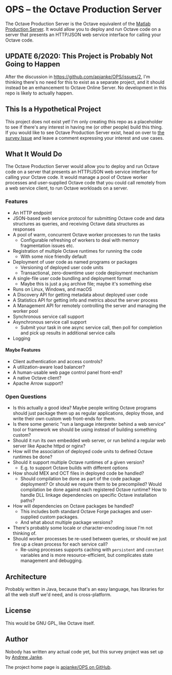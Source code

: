 # OPS – the Octave Production Server

The Octave Production Server is the Octave equivalent of the [Matlab Production Server](https://www.mathworks.com/products/matlab-production-server.html). It would allow you to deploy and run Octave code on a server that presents an HTTP/JSON web service interface for calling your Octave code.

## UPDATE 6/2020: This Project is Probably Not Going to Happen

After the discussion in <https://github.com/apjanke/OPS/issues/2>, I'm thinking there's no need for this to exist as a separate project, and it should instead be an enhancement to Octave Online Server. No development in this repo is likely to actually happen.

## This Is a Hypothetical Project

This project does not exist yet! I'm only creating this repo as a placeholder to see if there's any interest in having me (or other people) build this thing. If you would like to see Octave Production Server exist, head on over to [the survey Issue](https://github.com/apjanke/OPS/issues/1) and leave a comment expressing your interest and use cases.

## What It Would Do

The Octave Production Server would allow you to deploy and run Octave code on a server that presents an HTTP/JSON web service interface for calling your Octave code. It would manage a pool of Octave worker processes and user-supplied Octave code that you could call remotely from a web service client, to run Octave workloads on a server.

### Features

* An HTTP endpoint
* JSON-based web service protocol for submitting Octave code and data structures as queries, and receiving Octave data structures as responses
* A pool of warm, concurrent Octave worker processes to run the tasks
  * Configurable refreshing of workers to deal with memory fragmentation issues etc.
* Registration of multiple Octave runtimes for running the code
  * With some nice friendly default
* Deployment of user code as named programs or packages
  * Versioning of deployed user code units
  * Transactional, zero-downtime user code deployment mechanism
* A single-file user code bundling and deployment format
  * Maybe this is just a `pkg` archive file; maybe it's something else
* Runs on Linux, Windows, and macOS
* A Discovery API for getting metadata about deployed user code
* A Statistics API for getting info and metrics about the server process
* A Management API for remotely controlling the server and managing the worker pool
* Synchronous service call support
* Asynchronous service call support
  * Submit your task in one async service call, then poll for completion and pick up results in additional service calls
* Logging

#### Maybe Features

* Client authentication and access controls?
* A utilization-aware load balancer?
* A human-usable web page control panel front-end?
* A native Octave client?
* Apache Arrow support?

### Open Questions

* Is this actually a good idea? Maybe people writing Octave programs should just package them up as regular applications, deploy those, and write their own custom web front-ends for them.
* Is there some generic "run a language interpreter behind a web service" tool or framework we should be using instead of building something custom?
* Should it run its own embedded web server, or run behind a regular web server like Apache httpd or nginx?
* How will the association of deployed code units to defined Octave runtimes be done?
* Should it support multiple Octave runtimes of a given version?
  * E.g. to support Octave builds with different options
* How should MEX and OCT files in deployed code be handled?
  * Should compilation be done as part of the code package deployment? Or should we require them to be precompiled? Would compilation be done against each registered Octave runtime? How to handle DLL linkage dependencies on specific Octave installation paths?
* How will dependencies on Octave packages be handled?
  * This includes both standard Octave Forge packages and user-supplied custom packages.
  * And what about multiple package versions?
* There's probably some locale or character-encoding issue I'm not thinking of.
* Should worker processes be re-used between queries, or should we just fire up a clean process for each service call?
  * Re-using processes supports caching with `persistent` and `constant` variables and is more resource-efficient, but complicates state management and debugging.

## Architecture

Probably written in Java, because that's an easy language, has libraries for all the web stuff we'd need, and is cross-platform.

## License

This would be GNU GPL, like Octave itself.

## Author

Nobody has written any actual code yet, but this survey project was set up by [Andrew Janke](https://apjanke.net).

The project home page is [apjanke/OPS on GitHub](https://github.com/apjanke/OPS).

